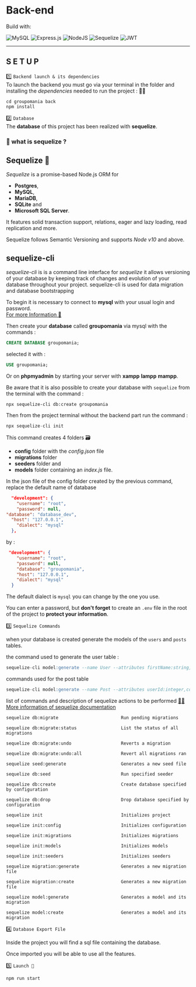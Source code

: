 # **Back-end**  

Build with:  

![MySQL](https://img.shields.io/badge/mysql-%2300f.svg?-style=for-the-badge&logo=mysql&logoColor=white) ![Express.js](https://img.shields.io/badge/express.js-%23404d59.svg?-style=for-the-badge&logo=express&logoColor=%2361DAFB) ![NodeJS](https://img.shields.io/badge/node.js-6DA55F?-style=for-the-badge&logo=node.js&logoColor=white)  ![Sequelize](https://img.shields.io/badge/Sequelize-52B0E7?-style=for-the-badge&logo=Sequelize&logoColor=white)   ![JWT](https://img.shields.io/badge/JWT-black?-style=for-the-badge&logo=JSON%20web%20tokens)

---
## **S E T U P**

1️⃣ `Backend launch & its dependencies`  
To launch the backend you must go via your terminal in the folder and installing the *dependencies* needed to run the project : 🏃‍♂️

```node
cd groupomania back
npm install
```


2️⃣ `Database`  
The **database** of this project has been realized with **sequelize**.
### 🚨 what is sequelize ?

Sequelize 🧬
-
*Sequelize* is a promise-based Node.js ORM for 

- **Postgres**, 
- **MySQL**, 
- **MariaDB**, 
- **SQLite** and 
- **Microsoft SQL Server**. 

It features solid transaction support, relations, eager and lazy loading, read replication and more.

Sequelize follows Semantic Versioning and supports *Node v10* and above.

sequelize-cli
-

*sequelize-cli* is is a command line interface for *sequelize*
it allows versioning of your database by keeping track of changes and evolution of your database throughout your project.
sequelize-cli is used for data migration and database bootstrapping

To begin it is necessary to connect to **mysql** with your usual login and password.  
[For more Information 🤔](https://dev.mysql.com/doc/)

Then create your **database** called **groupomania** via mysql  with the commands :
```sql
CREATE DATABASE groupomania;
```
selected it with :
```sql
USE groupomania;
```

 Or on **phpmyadmin** by starting your server with **xampp** **lampp** **mampp**.

Be aware that it is also possible to create your database with `sequelize` from the terminal with the command :
```
npx sequelize-cli db:create groupomania
```

Then from the project terminal without the backend part run the command :
```sql
npx sequelize-cli init
```

This command creates 4 folders 🗃️

- **config** folder with the *config.json* file 
- **migrations** folder 
- **seeders** folder and 
- **models** folder containing an *index.js* file.


In the json file of the config folder created by the previous command, replace the default name of database 
```json
  "development": {
    "username": "root",
    "password": null,
"database": "database_dev",
  "host": "127.0.0.1",
    "dialect": "mysql"
  },
```
by :

```json
 "development": {
    "username": "root",
    "password": null,
    "database": "groupomania",
    "host": "127.0.0.1",
    "dialect": "mysql"
  }
```
The default dialect is `mysql` you can change by the one you use.

You can enter a password, but **don't forget** to create an `.env` file in the root of the project to **protect your information**.

3️⃣ `Sequelize Commands`

when your database is created generate the models of the `users` and `posts` tables. 

the command used to generate the user table :

```sql
sequelize-cli model:generate --name User --attributes firstName:string, lastName:string, email:string, password:string,imageUrl:text,admin:boolean
```

commands used for the post table
```sql
sequelize-cli model:generate --name Post --attributes userId:integer,content:text,imageUrl:text
```

list of commands and description of sequelize actions to be performed
[🧬🧾 More information of sequelize documentation](https://devdocs.io/sequelize~6-manual/)
```
sequelize db:migrate                        Run pending migrations

sequelize db:migrate:status                 List the status of all migrations

sequelize db:migrate:undo                   Reverts a migration

sequelize db:migrate:undo:all               Revert all migrations ran

sequelize seed:generate                     Generates a new seed file

sequelize db:seed                           Run specified seeder

sequelize db:create                         Create database specified by configuration

sequelize db:drop                           Drop database specified by configuration

sequelize init                              Initializes project

sequelize init:config                       Initializes configuration

sequelize init:migrations                   Initializes migrations

sequelize init:models                       Initializes models

sequelize init:seeders                      Initializes seeders

sequelize migration:generate                Generates a new migration file

sequelize migration:create                  Generates a new migration file

sequelize model:generate                    Generates a model and its migration

sequelize model:create                      Generates a model and its migration
```

4️⃣ `Database Export File ` 

Inside the project you will find a sql file containing the database.

Once imported you will be able to use all the features.

5️⃣ `Launch 🚀`
```node
npm run start
```